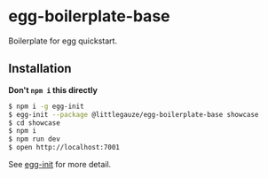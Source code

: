 # egg-boilerplate-base

Boilerplate for egg quickstart. 

## Installation

**Don't `npm i` this directly**

```bash
$ npm i -g egg-init
$ egg-init --package @littlegauze/egg-boilerplate-base showcase
$ cd showcase
$ npm i
$ npm run dev
$ open http://localhost:7001
```

See [egg-init](https://github.com/eggjs/egg-init) for more detail.